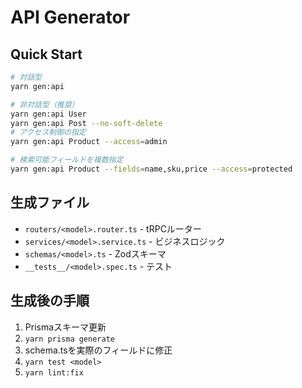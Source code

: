 # API Generator

## Quick Start

```bash
# 対話型
yarn gen:api

# 非対話型（推奨）
yarn gen:api User
yarn gen:api Post --no-soft-delete
# アクセス制御の指定
yarn gen:api Product --access=admin

# 検索可能フィールドを複数指定
yarn gen:api Product --fields=name,sku,price --access=protected
```

## 生成ファイル

- `routers/<model>.router.ts` - tRPCルーター
- `services/<model>.service.ts` - ビジネスロジック
- `schemas/<model>.ts` - Zodスキーマ
- `__tests__/<model>.spec.ts` - テスト

## 生成後の手順

1. Prismaスキーマ更新
2. `yarn prisma generate`
3. schema.tsを実際のフィールドに修正
4. `yarn test <model>`
5. `yarn lint:fix`
